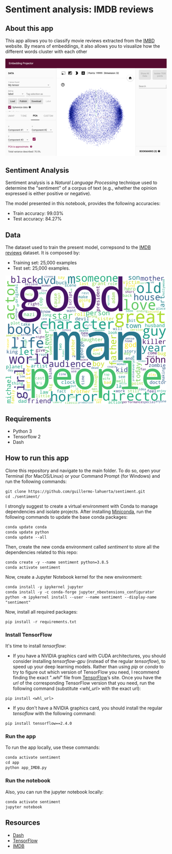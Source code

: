 # Sentiment analysis: IMDB reviews

## About this app

This app allows you to classify movie reviews extracted from the [IMBD](https://www.imdb.com/) website. By means of embeddings, it also allows you to visualize how the different words cluster with each other

![screenshot](img/embedding.png)

## Sentiment Analysis

Sentiment analysis is a *Natural Language Processing* technique used to determine the "sentiment" of a corpus of text (e.g., whether the opinion expressed is either positive or negative).

The model presented in this notebook, provides the following accuracies:

- Train accuracy: 99.03%
- Test accuracy: 84.27%

## Data

The dataset used to train the present model, correpsond to the [IMDB reviews](https://www.tensorflow.org/datasets/catalog/imdb_reviews) dataset.
It is composed by:

- Training set: 25,000 examples
- Test set: 25,000 examples.

![screenshot](img/wordcloud.png)

## Requirements

* Python 3
* Tensorflow 2
* Dash

## How to run this app

Clone this repository and navigate to the main folder. To do so, open your Terminal (for MacOS/Linux) or your Command Prompt (for Windows) and run the following commands:
```
git clone https://github.com/guillermo-lahuerta/sentiment.git
cd ./sentiment/
```

I strongly suggest to create a virtual environment with Conda to manage dependencies and isolate projects. After installing [Miniconda](https://docs.conda.io/en/latest/miniconda.html), run the following commands to update the base conda packages:
```
conda update conda
conda update python
conda update --all
```

Then, create the new conda environment called *sentiment* to store all the dependencies related to this repo:
```
conda create -y --name sentiment python=3.8.5
conda activate sentiment
```

Now, create a Jupyter Notebook kernel for the new environment:
```
conda install -y ipykernel jupyter
conda install -y -c conda-forge jupyter_nbextensions_configurator
python -m ipykernel install --user --name sentiment --display-name "sentiment"
```

Now, install all required packages:
```
pip install -r requirements.txt
```

### Install TensorFlow
It's time to install *tensorflow*:

* If you have a NVIDIA graphics card with CUDA architectures, you should consider installing *tensorflow-gpu* (instead of the regular *tensorflow*), to speed up your deep learning models. Rather than using *pip* or *conda* to try to figure out which version of TensorFlow you need, I recommend finding the exact "*.whl*" file from [TensorFlow](https://www.tensorflow.org/install/pip#package-location)’s site. Once you have the *url* of the corresponding TensorFlow version that you need, run the following command (substitute *<whl_url>* with the exact url):
```
pip install <whl_url>
```

* If you don't have a NVIDIA graphics card, you should install the regular *tensoflow* with the following command:
```
pip install tensorflow==2.4.0
```

### Run the app
To run the app locally, use these commands:
```
conda activate sentiment
cd app
python app_IMDB.py
```

### Run the notebook
Also, you can run the jupyter notebook locally:
```
conda activate sentiment
jupyter notebook
```

## Resources

* [Dash](https://dash.plot.ly/)
* [TensorFlow](https://www.tensorflow.org/)
* [IMDB](https://www.imdb.com/)
